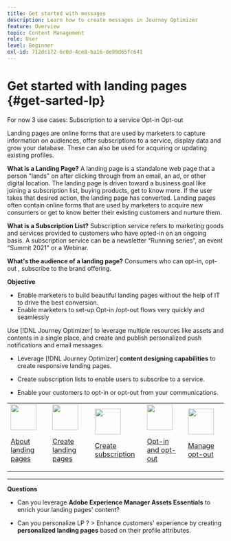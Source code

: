 ```yaml
---
title: Get started with messages
description: Learn how to create messages in Journey Optimizer
feature: Overview
topic: Content Management
role: User
level: Beginner
exl-id: 712dc172-6c0d-4ce8-ba16-de99d65fc641
---
```

# Get started with landing pages {#get-sarted-lp}

For now 3 use cases:
Subscription to a service
Opt-in
Opt-out

Landing pages are online forms that are used by marketers to capture information on audiences, offer subscriptions to a service, display data and grow your database. These can also be used for acquiring or updating existing profiles.

**What is a Landing Page?**
A landing page is a standalone web page that a person "lands" on after clicking through from an email, an ad, or other digital location. The landing page is driven toward a business goal like joining a subscription list, buying products, get to know more. If the user takes that desired action, the landing page has converted. Landing pages often contain online forms that are used by marketers to acquire new consumers or get to know better their existing customers and nurture them.

**What is a Subscription List?**
Subscription service refers to marketing goods and services provided to customers who have opted-in on an ongoing basis. A subscription service can be a newsletter “Running series”, an event “Summit 2021” or a Webinar.

**What's the audience of a landing page?**
Consumers who can opt-in, opt-out , subscribe to the brand offering.

**Objective**
* Enable marketers to build beautiful landing pages without the help of IT to drive the best conversion.
* Enable marketers to set-up Opt-in /opt-out flows very quickly and seamlessly

Use [!DNL Journey Optimizer] to leverage multiple resources like assets and contents in a single place, and create and publish personalized push notifications and email messages.

* Leverage [!DNL Journey Optimizer] **content designing capabilities** to create responsive landing pages.

* Create subscription lists to enable users to subscribe to a service.

* Enable your customers to opt-in or opt-out from your communications.

<table>
<tr>
<td><img src="assets/do-not-localize/icon_design.svg" width="60px"><p><a href="create-lp.md">About landing pages</a></p></td>
<td><img src="assets/do-not-localize/icon_assets.svg" width="60px"><p><a href="create-lp.md">Create landing pages</a></p></td>
<td><img src="assets/do-not-localize/icon_personalization.svg" width="60px"><p><a href="create-lp.md">Create subscription</a></p></td>
<td><img src="assets/do-not-localize/icon_messages.svg" width="60px"><p><a href="create-lp.md">Opt-in and opt-out</a></p></td>
<td><img src="assets/do-not-localize/icon_design.svg" width="60px"><p><a href="consent.md">Manage opt-out</a></p></td>
</tr>
</table>

***

**Questions**

* Can you leverage **Adobe Experience Manager Assets Essentials** to enrich your landing pages' content?

* Can you personalize LP ? > Enhance customers' experience by creating **personalized landing pages** based on their profile attributes.

